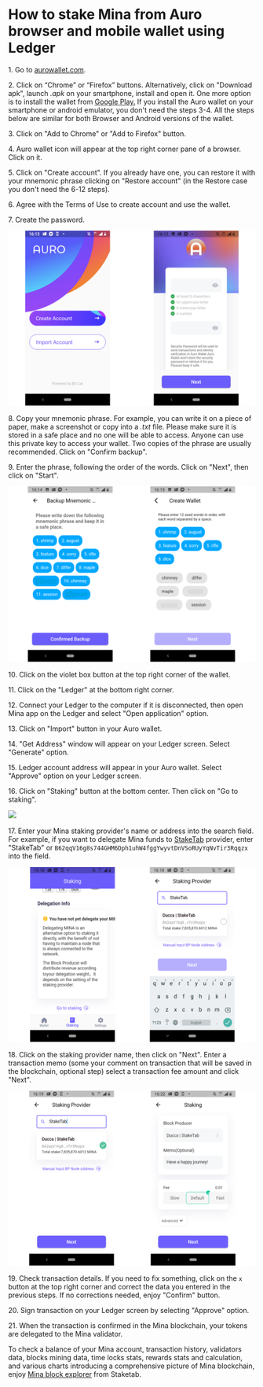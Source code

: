 # How to stake Mina from Auro browser and mobile wallet using Ledger

1\. Go to [aurowallet.com](http://aurowallet.com).

2\. Click on “Chrome” or “Firefox” buttons. Alternatively, click on "Download apk", launch _.apk_ on your smartphone, install and open it. One more option is to install the wallet from [Google Play.](https://play.google.com/store/apps/details?id=com.aurowallet.www.aurowallet%5D) If you install the Auro wallet on your smartphone or android emulator, you don't need the steps 3-4. All the steps below are similar for both Browser and Android versions of the wallet.

3\. Click on "Add to Chrome" or "Add to Firefox" button.

4\. Auro wallet icon will appear at the top right corner pane of a browser. Click on it.

5\. Click on "Create account". If you already have one, you can restore it with your mnemonic phrase clicking on "Restore account" (in the Restore case you don't need the 6-12 steps).

6\. Agree with the Terms of Use to create account and use the wallet.

7\. Create the password.

![](../../../../.gitbook/assets/auro-1.png)

8\. Copy your mnemonic phrase. For example, you can write it on a piece of paper, make a screenshot or copy into a _.txt_ file. Please make sure it is stored in a safe place and no one will be able to access. Anyone can use this private key to access your wallet. Two copies of the phrase are usually recommended. Click on "Confirm backup".

9\. Enter the phrase, following the order of the words. Click on "Next", then click on "Start".

![](../../../../.gitbook/assets/auro-2.png)

10\. Click on the violet box button at the top right corner of the wallet.

11\. Click on the "Ledger" at the bottom right corner.

12\. Connect your Ledger to the computer if it is disconnected, then open Mina app on the Ledger and select "Open application" option.

13\. Click on "Import" button in your Auro wallet.

14\. "Get Address" window will appear on your Ledger screen. Select "Generate" option.

15\. Ledger account address will appear in your Auro wallet. Select "Approve" option on your Ledger screen.

16\. Click on "Staking" button at the bottom center. Then click on "Go to staking".

![](../../../../.gitbook/assets/07\_staking\_section.png)

17\. Enter your Mina staking provider's name or address into the search field. For example, if you want to delegate Mina funds to [StakeTab](https://staketab.com) provider, enter "StakeTab" or `B62qqV16g8s744GHM6Dph1uhW4fggYwyvtDnVSoRUyYqNvTir3Rqqzx` into the field.

![](../../../../.gitbook/assets/auro-5.png)

18\. Click on the staking provider name, then click on "Next". Enter a transaction memo (some your comment on transaction that will be saved in the blockchain, optional step) select a transaction fee amount and click "Next".

![](../../../../.gitbook/assets/auro-6.png)

19\. Check transaction details. If you need to fix something, click on the `x` button at the top right corner and correct the data you entered in the previous steps. If no corrections needed, enjoy "Confirm" button.

20\. Sign transaction on your Ledger screen by selecting "Approve" option.

21\. When the transaction is confirmed in the Mina blockchain, your tokens are delegated to the Mina validator.

To check a balance of your Mina account, transaction history, validators data, blocks mining data, time locks stats, rewards stats and calculation, and various charts introducing a comprehensive picture of Mina blockchain, enjoy [Mina block explorer](https://mina.staketab.com) from Staketab.
